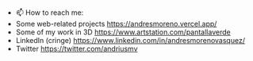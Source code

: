 - 📫 How to reach me:
- Some web-related projects https://andresmoreno.vercel.app/
- Some of my work in 3D https://www.artstation.com/pantallaverde
- LinkedIn (cringe) https://www.linkedin.com/in/andresmorenovasquez/
- Twitter https://twitter.com/andriusmv

<!---
andriusmv/andriusmv is a ✨ special ✨ repository because its `README.md` (this file) appears on your GitHub profile.
You can click the Preview link to take a look at your changes.
--->
